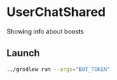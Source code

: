 # UserChatShared

Showing info about boosts

## Launch

```bash
../gradlew run --args="BOT_TOKEN"
```
